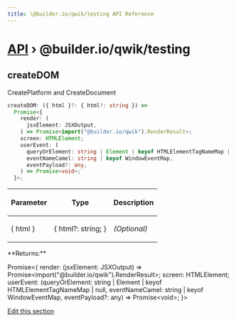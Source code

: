 ```yaml
---
title: \@builder.io/qwik/testing API Reference
---
```


# [API](/api) &rsaquo; @builder.io/qwik/testing

## createDOM

CreatePlatform and CreateDocument

```typescript
createDOM: ({ html }?: { html?: string }) =>
  Promise<{
    render: (
      jsxElement: JSXOutput,
    ) => Promise<import("@builder.io/qwik").RenderResult>;
    screen: HTMLElement;
    userEvent: (
      queryOrElement: string | Element | keyof HTMLElementTagNameMap | null,
      eventNameCamel: string | keyof WindowEventMap,
      eventPayload?: any,
    ) => Promise<void>;
  }>;
```

<table><thead><tr><th>

Parameter

</th><th>

Type

</th><th>

Description

</th></tr></thead>
<tbody><tr><td>

{ html }

</td><td>

{ html?: string; }

</td><td>

_(Optional)_

</td></tr>
</tbody></table>
**Returns:**

Promise&lt;{ render: (jsxElement: JSXOutput) =&gt; Promise&lt;import("@builder.io/qwik").RenderResult&gt;; screen: HTMLElement; userEvent: (queryOrElement: string \| Element \| keyof HTMLElementTagNameMap \| null, eventNameCamel: string \| keyof WindowEventMap, eventPayload?: any) =&gt; Promise&lt;void&gt;; }&gt;

[Edit this section](https://github.com/QwikDev/qwik/tree/main/packages/qwik/src/testing/library.ts)
